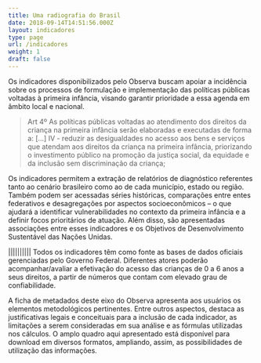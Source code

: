```yaml
---
title: Uma radiografia do Brasil
date: 2018-09-14T14:51:56.000Z
layout: indicadores
type: page
url: /indicadores
weight: 1
draft: false
---
```

Os indicadores disponibilizados pelo Observa buscam apoiar a incidência sobre os processos de formulação e implementação das políticas públicas voltadas à primeira infância, visando garantir prioridade a essa agenda em âmbito local e nacional.

> Art 4º As políticas públicas voltadas ao atendimento dos direitos da criança na primeira infância serão elaboradas e executadas de forma a: [...] IV - reduzir as desigualdades no acesso aos bens e serviços que atendam aos direitos da criança na primeira infância, priorizando o investimento público na promoção da justiça social, da equidade e da inclusão sem discriminação da criança;

Os indicadores permitem a extração de relatórios de diagnóstico referentes tanto ao cenário brasileiro como ao de cada município, estado ou região. Também podem ser acessadas séries históricas, comparações entre entes federativos e desagregações por aspectos socioeconômicos – o que ajudará a identificar vulnerabilidades no contexto da primeira infância e a definir focos prioritários de atuação. Além disso, são apresentadas associações entre esses indicadores e os Objetivos de Desenvolvimento Sustentável das Nações Unidas.

||||||||||
Todos os indicadores têm como fonte as bases de dados oficiais gerenciadas pelo Governo Federal. Diferentes atores poderão acompanhar/avaliar a efetivação do acesso das crianças de 0 a 6 anos a seus direitos, a partir de números que contam com elevado grau de confiabilidade.

A ficha de metadados deste eixo do Observa apresenta aos usuários os elementos metodológicos pertinentes. Entre outros aspectos, destaca as justificativas legais e conceituais para a inclusão de cada indicador, as limitações a serem consideradas em sua análise e as fórmulas utilizadas nos cálculos. O amplo quadro aqui apresentado está disponível para download em diversos formatos, ampliando, assim, as possibilidades de utilização das informações.
